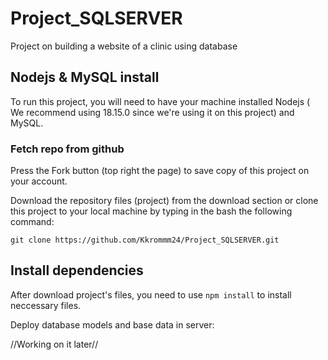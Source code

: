 # Project_SQLSERVER
Project on building a website of a clinic using database
## Nodejs & MySQL install
To run this project, you will need to have your machine installed Nodejs ( We recommend using 18.15.0 since we're using it on this project) and MySQL.
### Fetch repo from github
Press the Fork button (top right the page) to save copy of this project on your account.

Download the repository files (project) from the download section or clone this project to your local machine by typing in the bash the following command:



```properties
git clone https://github.com/Kkrommm24/Project_SQLSERVER.git
```
## Install dependencies
After download project's files, you need to use ``` npm install ``` to install neccessary files.

Deploy database models and base data in server:

//Working on it later//

